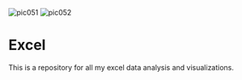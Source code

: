 ![pic051](https://github.com/user-attachments/assets/6026b286-0b12-411c-b2b0-98bd33ab87a4)
![pic052](https://github.com/user-attachments/assets/1ec924a7-10f0-41f0-8652-9196bafc5597)
# Excel
This is a repository for all my excel data analysis and visualizations.
